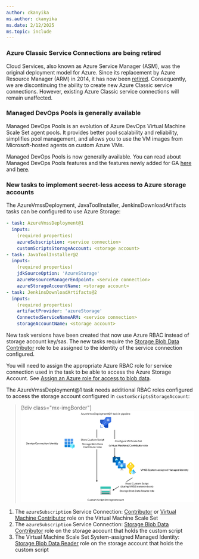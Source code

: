 ```yaml
---
author: ckanyika
ms.author: ckanyika
ms.date: 2/12/2025
ms.topic: include
---
```



### Azure Classic Service Connections are being retired

Cloud Services, also known as Azure Service Manager (ASM), was the original deployment model for Azure. Since its replacement by Azure Resource Manager (ARM) in 2014, it has now been [retired](https://azure.microsoft.com/updates?id=cloud-services-retirement-announcement). Consequently, we are discontinuing the ability to create new Azure Classic service connections. However, existing Azure Classic service connections will remain unaffected.

### Managed DevOps Pools is generally available

Managed DevOps Pools is an evolution of Azure DevOps Virtual Machine Scale Set agent pools. It provides better pool scalability and reliability, simplifies pool management, and allows you to use the VM images from Microsoft-hosted agents on custom Azure VMs. 

Managed DevOps Pools is now generally available. You can read about Managed DevOps Pools features and the features newly added for GA [here](https://devblogs.microsoft.com/devops/managed-devops-pools-ga/) and [here](https://aka.ms/mdp-docs).


### New tasks to implement secret-less access to Azure storage accounts

The AzureVmssDeployment, JavaToolInstaller, JenkinsDownloadArtifacts tasks can be configured to use Azure Storage:

```yaml
- task: AzureVmssDeployment@1
  inputs:
    (required properties)
    azureSubscription: <service connection>
    customScriptsStorageAccount: <storage account>
- task: JavaToolInstaller@2
  inputs:
    (required properties)
    jdkSourceOption: 'AzureStorage'
    azureResourceManagerEndpoint: <service connection>
    azureStorageAccountName: <storage account>
- task: JenkinsDownloadArtifacts@2
  inputs:
    (required properties)
    artifactProvider: 'azureStorage'
    ConnectedServiceNameARM: <service connection>
    storageAccountName: <storage account>
```

New task versions have been created that now use Azure RBAC instead of storage account key/sas. The new tasks require the [Storage Blob Data Contributor](/azure/role-based-access-control/built-in-roles/storage#storage-blob-data-contributor) role to be assigned to the identity of the service connection configured. 

You will need to assign the appropriate Azure RBAC role for service connection used in the task to be able to access the Azure Storage Account. See [Assign an Azure role for access to blob data](/azure/storage/blobs/assign-azure-role-data-access?tabs=portal).

The AzureVmssDeployment@1 task needs additional RBAC roles configured to access the storage account configured in `customScriptsStorageAccount`:

> [!div class="mx-imgBorder"]
> ![Screenshot of AzureVmssDeployment@1 RBAC.](../../media/251-pipelines-01.png "Screenshot of AAzureVmssDeployment@1 RBAC")

1. The `azureSubscription` Service Connection: [Contributor](/azure/role-based-access-control/built-in-roles/privileged#contributor) or [Virtual Machine Contributor](/azure/role-based-access-control/built-in-roles/compute#virtual-machine-contributor) role on the Virtual Machine Scale Set
2. The `azureSubscription` Service Connection: [Storage Blob Data Contributor](/azure/role-based-access-control/built-in-roles/storage#storage-blob-data-contributor) role on the storage account that holds the custom script
3. The Virtual Machine Scale Set System-assigned Managed Identity: [Storage Blob Data Reader](/azure/role-based-access-control/built-in-roles/storage#storage-blob-data-reader) role on the storage account that holds the custom script


